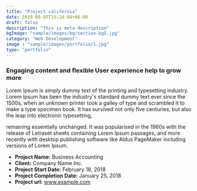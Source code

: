 ```yaml
---
title: "Project california"
date: 2019-09-05T15:24:04+06:00
draft: false
description: "This is meta description"
bgImage: "sample/images/bg/section-bg5.jpg"
category: "Web Development"
image : "sample/images/portfolio/1.jpg"
type: "portfolio"
---
```



### Engaging content and flexible User experience help to grow more

Lorem Ipsum is simply dummy text of the printing and typesetting industry. Lorem Ipsum has been the industry's standard dummy text ever since the 1500s, when an unknown printer took a galley of type and scrambled it to make a type specimen book. It has survived not only five centuries, but also the leap into electronic typesetting, 

remaining essentially unchanged. It was popularised in the 1960s with the release of Letraset sheets containing Lorem Ipsum passages, and more recently with desktop publishing software like Aldus PageMaker including versions of Lorem Ipsum.

- **Project Name:** Business Accounting
- **Client:** Company Name Inc.
- **Project Start Date:** February 18, 2018
- **Project Completion Date:** January 25, 2018 
- **Project url:** www.example.com